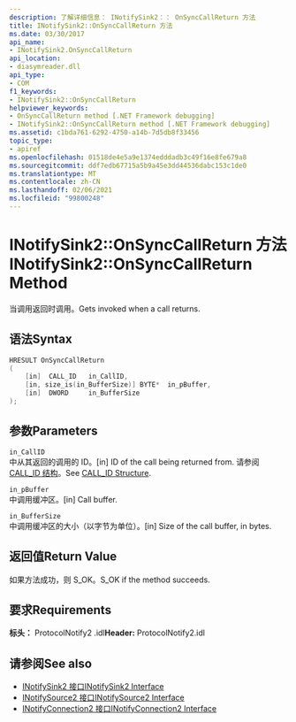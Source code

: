 ```yaml
---
description: 了解详细信息： INotifySink2：： OnSyncCallReturn 方法
title: INotifySink2::OnSyncCallReturn 方法
ms.date: 03/30/2017
api_name:
- INotifySink2.OnSyncCallReturn
api_location:
- diasymreader.dll
api_type:
- COM
f1_keywords:
- INotifySink2::OnSyncCallReturn
helpviewer_keywords:
- OnSyncCallReturn method [.NET Framework debugging]
- INotifySink2::OnSyncCallReturn method [.NET Framework debugging]
ms.assetid: c1bda761-6292-4750-a14b-7d5db8f33456
topic_type:
- apiref
ms.openlocfilehash: 01518de4e5a9e1374edddadb3c49f16e8fe679a8
ms.sourcegitcommit: ddf7edb67715a5b9a45e3dd44536dabc153c1de0
ms.translationtype: MT
ms.contentlocale: zh-CN
ms.lasthandoff: 02/06/2021
ms.locfileid: "99800248"
---
```

# <a name="inotifysink2onsynccallreturn-method"></a><span data-ttu-id="fd37c-103">INotifySink2::OnSyncCallReturn 方法</span><span class="sxs-lookup"><span data-stu-id="fd37c-103">INotifySink2::OnSyncCallReturn Method</span></span>

<span data-ttu-id="fd37c-104">当调用返回时调用。</span><span class="sxs-lookup"><span data-stu-id="fd37c-104">Gets invoked when a call returns.</span></span>  
  
## <a name="syntax"></a><span data-ttu-id="fd37c-105">语法</span><span class="sxs-lookup"><span data-stu-id="fd37c-105">Syntax</span></span>  
  
```cpp  
HRESULT OnSyncCallReturn  
(  
    [in]  CALL_ID   in_CallID,  
    [in, size_is(in_BufferSize)] BYTE*  in_pBuffer,  
    [in]  DWORD     in_BufferSize  
);  
```  
  
## <a name="parameters"></a><span data-ttu-id="fd37c-106">参数</span><span class="sxs-lookup"><span data-stu-id="fd37c-106">Parameters</span></span>  

 `in_CallID`  
 <span data-ttu-id="fd37c-107">中从其返回的调用的 ID。</span><span class="sxs-lookup"><span data-stu-id="fd37c-107">[in] ID of the call being returned from.</span></span> <span data-ttu-id="fd37c-108">请参阅 [CALL_ID 结构](call-id-structure.md)。</span><span class="sxs-lookup"><span data-stu-id="fd37c-108">See [CALL_ID Structure](call-id-structure.md).</span></span>  
  
 `in_pBuffer`  
 <span data-ttu-id="fd37c-109">中调用缓冲区。</span><span class="sxs-lookup"><span data-stu-id="fd37c-109">[in] Call buffer.</span></span>  
  
 `in_BufferSize`  
 <span data-ttu-id="fd37c-110">中调用缓冲区的大小（以字节为单位）。</span><span class="sxs-lookup"><span data-stu-id="fd37c-110">[in] Size of the call buffer, in bytes.</span></span>  
  
## <a name="return-value"></a><span data-ttu-id="fd37c-111">返回值</span><span class="sxs-lookup"><span data-stu-id="fd37c-111">Return Value</span></span>  

 <span data-ttu-id="fd37c-112">如果方法成功，则 S_OK。</span><span class="sxs-lookup"><span data-stu-id="fd37c-112">S_OK if the method succeeds.</span></span>  
  
## <a name="requirements"></a><span data-ttu-id="fd37c-113">要求</span><span class="sxs-lookup"><span data-stu-id="fd37c-113">Requirements</span></span>  

 <span data-ttu-id="fd37c-114">**标头：** ProtocolNotify2 .idl</span><span class="sxs-lookup"><span data-stu-id="fd37c-114">**Header:** ProtocolNotify2.idl</span></span>  
  
## <a name="see-also"></a><span data-ttu-id="fd37c-115">请参阅</span><span class="sxs-lookup"><span data-stu-id="fd37c-115">See also</span></span>

- [<span data-ttu-id="fd37c-116">INotifySink2 接口</span><span class="sxs-lookup"><span data-stu-id="fd37c-116">INotifySink2 Interface</span></span>](inotifysink2-interface.md)
- [<span data-ttu-id="fd37c-117">INotifySource2 接口</span><span class="sxs-lookup"><span data-stu-id="fd37c-117">INotifySource2 Interface</span></span>](inotifysource2-interface.md)
- [<span data-ttu-id="fd37c-118">INotifyConnection2 接口</span><span class="sxs-lookup"><span data-stu-id="fd37c-118">INotifyConnection2 Interface</span></span>](inotifyconnection2-interface.md)
